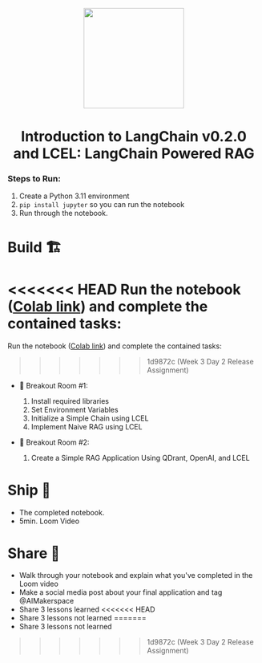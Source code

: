 <p align = "center" draggable=”false” ><img src="https://github.com/AI-Maker-Space/LLM-Dev-101/assets/37101144/d1343317-fa2f-41e1-8af1-1dbb18399719" 
     width="200px"
     height="auto"/>
</p>

## <h1 align="center" id="heading">Introduction to LangChain v0.2.0 and LCEL: LangChain Powered RAG</h1>

### Steps to Run:

1. Create a Python 3.11 environment
2. `pip install jupyter` so you can run the notebook
3. Run through the notebook. 

# Build 🏗️

<<<<<<< HEAD
Run the notebook ([Colab link](https://colab.research.google.com/drive/1CKkGGcxSqY4iHXHK_GE5EnGVBCMpZ0yV?usp=sharing)) and complete the contained tasks:
=======
Run the notebook ([Colab link](https://colab.research.google.com/drive/1tWs1qiz2wbbzfYL7HsPKIA4uQhsZE9jc?usp=sharing)) and complete the contained tasks:
>>>>>>> 1d9872c (Week 3 Day 2 Release Assignment)

- 🤝 Breakout Room #1:
  1. Install required libraries
  2. Set Environment Variables
  3. Initialize a Simple Chain using LCEL
  4. Implement Naive RAG using LCEL

- 🤝 Breakout Room #2:
  1. Create a Simple RAG Application Using QDrant, OpenAI, and LCEL

# Ship 🚢

- The completed notebook. 
- 5min. Loom Video

# Share 🚀
- Walk through your notebook and explain what you've completed in the Loom video
- Make a social media post about your final application and tag @AIMakerspace
- Share 3 lessons learned
<<<<<<< HEAD
- Share 3 lessons not learned
=======
- Share 3 lessons not learned
>>>>>>> 1d9872c (Week 3 Day 2 Release Assignment)

